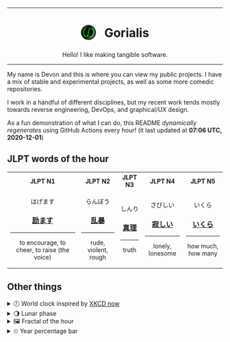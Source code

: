 ***

<h1 align="center">
<sub>
    <img src="readme/resources/avatar.png" height="36">
</sub>
&nbsp;
Gorialis
</h1>
<p align="center">
Hello! I like making tangible software.
</p>

***

My name is Devon and this is where you can view my public projects. I have a mix of stable and experimental projects, as well as some more comedic repositories.

I work in a handful of different disciplines, but my recent work tends mostly towards reverse engineering, DevOps, and graphical/UX design.

As a fun demonstration of what I can do, this README *dynamically regenerates* using GitHub Actions every hour! (it last updated at **07:06 UTC, 2020-12-01**)

<h2>JLPT words of the hour</h2>
<table>
    <tr>
        <th>JLPT N1</th>
        <th>JLPT N2</th>
        <th>JLPT N3</th>
        <th>JLPT N4</th>
        <th>JLPT N5</th>
    </tr>
    <tr>
        <td>
            <p align="center">はげます</p>
            <h3 align="center"><b><a href="https://jisho.org/search/%E5%8A%B1%E3%81%BE%E3%81%99">励ます</a></b></h3>
            <hr>
            <p align="center">to encourage,<wbr> to cheer,<wbr> to raise (the voice)</p>
        </td>
        <td>
            <p align="center">らんぼう</p>
            <h3 align="center"><b><a href="https://jisho.org/search/%E4%B9%B1%E6%9A%B4">乱暴</a></b></h3>
            <hr>
            <p align="center">rude,<wbr> violent,<wbr> rough</p>
        </td>
        <td>
            <p align="center">しんり</p>
            <h3 align="center"><b><a href="https://jisho.org/search/%E7%9C%9F%E7%90%86">真理</a></b></h3>
            <hr>
            <p align="center">truth</p>
        </td>
        <td>
            <p align="center">さびしい</p>
            <h3 align="center"><b><a href="https://jisho.org/search/%E5%AF%82%E3%81%97%E3%81%84">寂しい</a></b></h3>
            <hr>
            <p align="center">lonely,<wbr> lonesome</p>
        </td>
        <td>
            <p align="center">いくら</p>
            <h3 align="center"><b><a href="https://jisho.org/search/%E3%81%84%E3%81%8F%E3%82%89">いくら</a></b></h3>
            <hr>
            <p align="center">how much,<wbr> how many</p>
        </td>
    </tr>
</table>

<h2>Other things</h2>
<details>
<summary>🕖  World clock inspired by <a href="https://xkcd.com/now">XKCD now</a></summary>

> <img src="generated/now.png" width="512">

</details>
<details>
<summary>🌖 Lunar phase</summary>

The moon is approximately 56.72% through its phase (Waning Gibbous).

</details>
<details>
<summary>&#x1f5bc; Fractal of the hour</summary>

> <img src="generated/fractal.png" width="512">

</details>
<details>
<summary>&#x23f2; Year percentage bar</summary>
<pre><code>2020 [██████████████████▁▁] 91.61%</code></pre>
</details>
